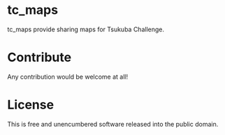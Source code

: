# tc_maps
tc_maps provide sharing maps for Tsukuba Challenge.

# Contribute

Any contribution would be welcome at all!

# License

This is free and unencumbered software released into the public domain.
